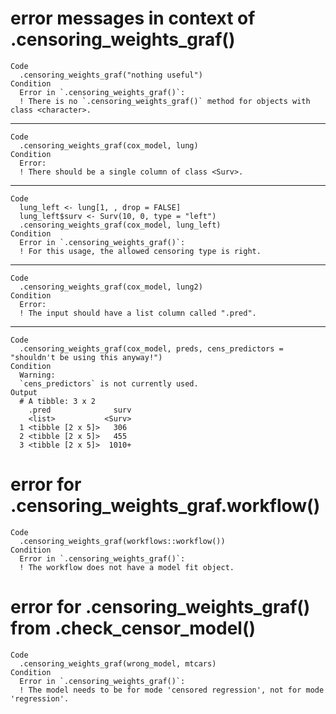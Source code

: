 # error messages in context of .censoring_weights_graf()

    Code
      .censoring_weights_graf("nothing useful")
    Condition
      Error in `.censoring_weights_graf()`:
      ! There is no `.censoring_weights_graf()` method for objects with class <character>.

---

    Code
      .censoring_weights_graf(cox_model, lung)
    Condition
      Error:
      ! There should be a single column of class <Surv>.

---

    Code
      lung_left <- lung[1, , drop = FALSE]
      lung_left$surv <- Surv(10, 0, type = "left")
      .censoring_weights_graf(cox_model, lung_left)
    Condition
      Error in `.censoring_weights_graf()`:
      ! For this usage, the allowed censoring type is right.

---

    Code
      .censoring_weights_graf(cox_model, lung2)
    Condition
      Error:
      ! The input should have a list column called ".pred".

---

    Code
      .censoring_weights_graf(cox_model, preds, cens_predictors = "shouldn't be using this anyway!")
    Condition
      Warning:
      `cens_predictors` is not currently used.
    Output
      # A tibble: 3 x 2
        .pred              surv
        <list>           <Surv>
      1 <tibble [2 x 5]>   306 
      2 <tibble [2 x 5]>   455 
      3 <tibble [2 x 5]>  1010+

# error for .censoring_weights_graf.workflow()

    Code
      .censoring_weights_graf(workflows::workflow())
    Condition
      Error in `.censoring_weights_graf()`:
      ! The workflow does not have a model fit object.

# error for .censoring_weights_graf() from .check_censor_model()

    Code
      .censoring_weights_graf(wrong_model, mtcars)
    Condition
      Error in `.censoring_weights_graf()`:
      ! The model needs to be for mode 'censored regression', not for mode 'regression'.

